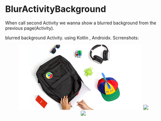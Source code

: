 # BlurActivityBackground
When call second Activity we wanna show a blurred background from the previous page(Activity).

blurred background Activity. using Kotlin , Androidx.
Scrrenshots:
<div align="center">
     <img src="app/src/main/res/drawable/googlework.png" width="400px"</img> 
    <img src="app/src/main/scrrenshots/firstactivity.png" width="400px"</img> 
    
</div>
<div align="center">
   <img src="/app/src/main/scrrenshots/secondactivityblurred.png" width="400px"</img> 
    
</div>
